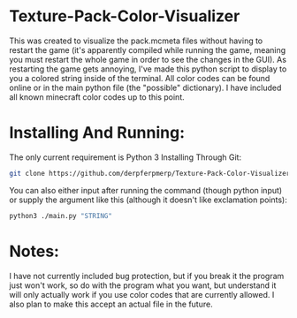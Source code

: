 # Texture-Pack-Color-Visualizer

This was created to visualize the pack.mcmeta files without having to restart the game (it's apparently compiled while running the game, meaning you must restart the whole game in order to see the changes in the GUI). As restarting the game gets annoying, I've made this python script to display to you a colored string inside of the terminal. All color codes can be found online or in the main python file (the "possible" dictionary). I have included all known minecraft color codes up to this point.

# Installing And Running:
The only current requirement is Python 3
Installing Through Git:
```sh
git clone https://github.com/derpferpmerp/Texture-Pack-Color-Visualizer.git;cd "Texture-Pack-Color-Visualizer";python3 main.py
```
You can also either input after running the command (though python input) or supply the argument like this (although it doesn't like exclamation points):
```sh
python3 ./main.py "STRING"
```

# Notes:
I have not currently included bug protection, but if you break it the program just won't work, so do with the program what you want, but understand it will only actually work if you use color codes that are currently allowed. I also plan to make this accept an actual file in the future.
